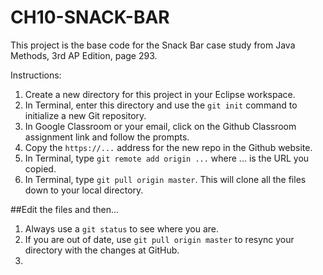 # CH10-SNACK-BAR

This project is the base code for the Snack Bar case study from Java Methods, 3rd AP Edition, page 293.

Instructions:

1. Create a new directory for this project in your Eclipse workspace.
2. In Terminal, enter this directory and use the `git init` command to initialize a new Git repository.
3. In Google Classroom or your email, click on the Github Classroom assignment link and follow the prompts.
4. Copy the `https://...` address for the new repo in the Github website.  
5. In Terminal, type `git remote add origin ...` where ... is the URL you copied.
6. In Terminal, type `git pull origin master`.  This will clone all the files down to your local directory.

##Edit the files and then...
1. Always use a `git status` to see where you are.
2. If you are out of date, use `git pull origin master` to resync your directory with the changes at GitHub.
3. 
